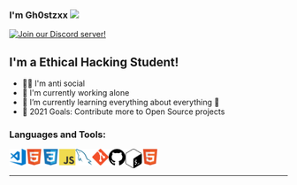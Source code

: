 ### I'm Gh0stzxx <img src="https://media.giphy.com/media/hvRJCLFzcasrR4ia7z/giphy.gif" width="25px">

[![Join our Discord server!](https://invidget.switchblade.xyz/X5V6M2j7rV?theme=light)](https://discord.gg/X5V6M2j7rV)

## I'm a Ethical Hacking Student!

- 🕴🏻  I'm anti social
- 🔭 I'm currently working alone
- 🌱 I’m currently learning everything about everything 🤣
- 🥅 2021 Goals: Contribute more to Open Source projects

### Languages and Tools:

<img align="left" src = 'https://raw.githubusercontent.com/1M0d3m/1M0d3m/main/images/vscode.png' width='30'/> <img align="left" src = 
'https://raw.githubusercontent.com/1M0d3m/1M0d3m/2a632e1e5bb77aac66caa22263b5bebf33824bce/images/html.svg' width='30'/> <img align="left" src = 
'https://raw.githubusercontent.com/1M0d3m/1M0d3m/2a632e1e5bb77aac66caa22263b5bebf33824bce/images/css.svg' width='30'/> <img align="left" src = 
'https://raw.githubusercontent.com/1M0d3m/1M0d3m/2a632e1e5bb77aac66caa22263b5bebf33824bce/images/js.svg' height='30'/> <img align="left" src = 
'https://raw.githubusercontent.com/1M0d3m/1M0d3m/ae304581828fd3cbf2dfe1c202c791b8d312f678/images/sql.svg' width='30'/> <img align="left" src = 'https://raw.githubusercontent.com/1M0d3m/1M0d3m/ae304581828fd3cbf2dfe1c202c791b8d312f678/images/git.svg' width='30'/> <img align="left" src = 
'https://raw.githubusercontent.com/1M0d3m/1M0d3m/69aa4a04ab4e100773caa311c3513f8114fd5a32/images/github.svg' width='30'/> <img align="left" src = 
'https://raw.githubusercontent.com/1M0d3m/1M0d3m/main/images/bash.png' width='30'/>
<img align="left" src = 'https://raw.githubusercontent.com/1M0d3m/1M0d3m/2a632e1e5bb77aac66caa22263b5bebf33824bce/images/html.svg' width='30'/>


<br />
<br />

---


